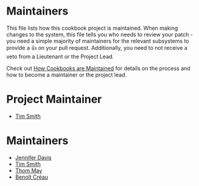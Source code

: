 <!-- This is a generated file. Please do not edit directly -->

# Maintainers
This file lists how this cookbook project is maintained. When making changes to the system, this
file tells you who needs to review your patch - you need a simple majority of maintainers
for the relevant subsystems to provide a :+1: on your pull request. Additionally, you need
to not receive a veto from a Lieutenant or the Project Lead.

Check out [How Cookbooks are Maintained](https://github.com/chef-cookbooks/community_cookbook_documentation/blob/master/CONTRIBUTING.MD)
for details on the process and how to become a maintainer or the project lead.

# Project Maintainer
* [Tim Smith](https://github.com/tas50)

# Maintainers
* [Jennifer Davis](https://github.com/sigje)
* [Tim Smith](https://github.com/tas50)
* [Thom May](https://github.com/thommay)
* [Benoît Créau](https://github.com/chmod666org)
